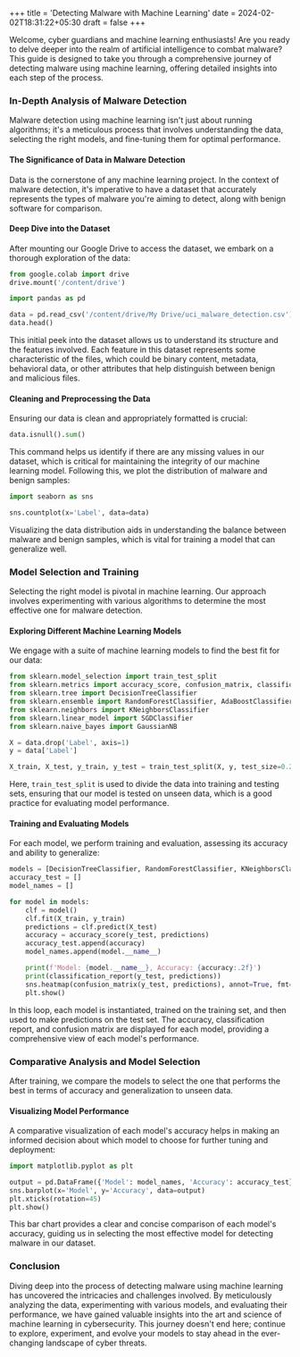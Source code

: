 +++
title = 'Detecting Malware with Machine Learning'
date = 2024-02-02T18:31:22+05:30
draft = false
+++

Welcome, cyber guardians and machine learning enthusiasts! Are you ready to delve deeper into the realm of artificial intelligence to combat malware? This guide is designed to take you through a comprehensive journey of detecting malware using machine learning, offering detailed insights into each step of the process.

### In-Depth Analysis of Malware Detection
Malware detection using machine learning isn't just about running algorithms; it's a meticulous process that involves understanding the data, selecting the right models, and fine-tuning them for optimal performance.

#### The Significance of Data in Malware Detection
Data is the cornerstone of any machine learning project. In the context of malware detection, it's imperative to have a dataset that accurately represents the types of malware you're aiming to detect, along with benign software for comparison.

#### Deep Dive into the Dataset
After mounting our Google Drive to access the dataset, we embark on a thorough exploration of the data:

```python
from google.colab import drive
drive.mount('/content/drive')

import pandas as pd

data = pd.read_csv('/content/drive/My Drive/uci_malware_detection.csv')
data.head()
```

This initial peek into the dataset allows us to understand its structure and the features involved. Each feature in this dataset represents some characteristic of the files, which could be binary content, metadata, behavioral data, or other attributes that help distinguish between benign and malicious files.

#### Cleaning and Preprocessing the Data
Ensuring our data is clean and appropriately formatted is crucial:

```python
data.isnull().sum()
```

This command helps us identify if there are any missing values in our dataset, which is critical for maintaining the integrity of our machine learning model. Following this, we plot the distribution of malware and benign samples:

```python
import seaborn as sns

sns.countplot(x='Label', data=data)
```

Visualizing the data distribution aids in understanding the balance between malware and benign samples, which is vital for training a model that can generalize well.

### Model Selection and Training
Selecting the right model is pivotal in machine learning. Our approach involves experimenting with various algorithms to determine the most effective one for malware detection.

#### Exploring Different Machine Learning Models
We engage with a suite of machine learning models to find the best fit for our data:

```python
from sklearn.model_selection import train_test_split
from sklearn.metrics import accuracy_score, confusion_matrix, classification_report
from sklearn.tree import DecisionTreeClassifier
from sklearn.ensemble import RandomForestClassifier, AdaBoostClassifier, ExtraTreesClassifier
from sklearn.neighbors import KNeighborsClassifier
from sklearn.linear_model import SGDClassifier
from sklearn.naive_bayes import GaussianNB

X = data.drop('Label', axis=1)
y = data['Label']

X_train, X_test, y_train, y_test = train_test_split(X, y, test_size=0.2, random_state=42)
```

Here, `train_test_split` is used to divide the data into training and testing sets, ensuring that our model is tested on unseen data, which is a good practice for evaluating model performance.

#### Training and Evaluating Models
For each model, we perform training and evaluation, assessing its accuracy and ability to generalize:

```python
models = [DecisionTreeClassifier, RandomForestClassifier, KNeighborsClassifier, AdaBoostClassifier, SGDClassifier, ExtraTreesClassifier, GaussianNB]
accuracy_test = []
model_names = []

for model in models:
    clf = model()
    clf.fit(X_train, y_train)
    predictions = clf.predict(X_test)
    accuracy = accuracy_score(y_test, predictions)
    accuracy_test.append(accuracy)
    model_names.append(model.__name__)

    print(f'Model: {model.__name__}, Accuracy: {accuracy:.2f}')
    print(classification_report(y_test, predictions))
    sns.heatmap(confusion_matrix(y_test, predictions), annot=True, fmt='.2f')
    plt.show()
```

In this loop, each model is instantiated, trained on the training set, and then used to make predictions on the test set. The accuracy, classification report, and confusion matrix are displayed for each model, providing a comprehensive view of each model's performance.

### Comparative Analysis and Model Selection
After training, we compare the models to select the one that performs the best in terms of accuracy and generalization to unseen data.

#### Visualizing Model Performance
A comparative visualization of each model's accuracy helps in making an informed decision about which model to choose for further tuning and deployment:

```python
import matplotlib.pyplot as plt

output = pd.DataFrame({'Model': model_names, 'Accuracy': accuracy_test})
sns.barplot(x='Model', y='Accuracy', data=output)
plt.xticks(rotation=45)
plt.show()
```

This bar chart provides a clear and concise comparison of each model's accuracy, guiding us in selecting the most effective model for detecting malware in our dataset.

### Conclusion
Diving deep into the process of detecting malware using machine learning has uncovered the intricacies and challenges involved. By meticulously analyzing the data, experimenting with various models, and evaluating their performance, we have gained valuable insights into the art and science of machine learning in cybersecurity. This journey doesn't end here; continue to explore, experiment, and evolve your models to stay ahead in the ever-changing landscape of cyber threats.

